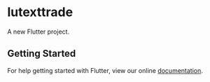 # lutexttrade

A new Flutter project.

## Getting Started

For help getting started with Flutter, view our online
[documentation](https://flutter.io/).
